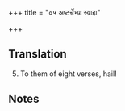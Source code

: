 +++
title = "०५ अष्टर्चेभ्यः स्वाहा"

+++
## Translation
5. To them of eight verses, hail!

## Notes

